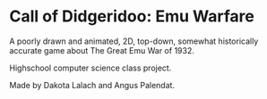 # Call of Didgeridoo: Emu Warfare

A poorly drawn and animated, 2D, top-down, somewhat historically accurate game about The Great Emu War of 1932.

Highschool computer science class project.

Made by Dakota Lalach and Angus Palendat.
